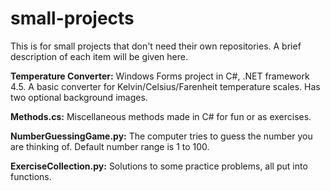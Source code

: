 # small-projects
This is for small projects that don't need their own repositories. 
A brief description of each item will be given here.

**Temperature Converter:**
Windows Forms project in C#, .NET framework 4.5.
A basic converter for Kelvin/Celsius/Farenheit temperature scales. Has two optional background images.

**Methods.cs:** Miscellaneous methods made in C# for fun or as exercises.

**NumberGuessingGame.py:** The computer tries to guess the number you are thinking of. Default number range is 1 to 100.

**ExerciseCollection.py:** Solutions to some practice problems, all put into functions. 
